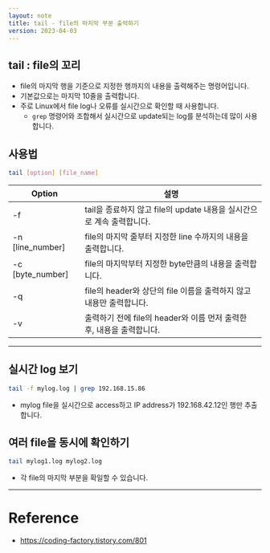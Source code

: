 ```yaml
---
layout: note
title: tail - file의 마지막 부분 출력하기
version: 2023-04-03
---
```





## tail : file의 꼬리

- file의 마지막 행을 기준으로 지정한 행까지의 내용을 출력해주는 명령어입니다.
- 기본값으로는 마지막 10줄을 출력합니다.
- 주로 Linux에서 file log나 오류를 실시간으로 확인할 때 사용합니다.
    - `grep` 명령어와 조합해서 실시간으로 update되는 log를 분석하는데 많이 사용합니다.


## 사용법

```sh
tail [option] [file_name]
```

| Option | 설명 |
| - | - |
| -f | tail을 종료하지 않고 file의 update 내용을 실시간으로 계속 출력합니다. |
| -n [line_number] | file의 마지막 줄부터 지정한 line 수까지의 내용을 출력합니다. |
| -c [byte_number] | file의 마지막부터 지정한 byte만큼의 내용을 출력합니다. |
| -q | file의 header와 상단의 file 이름을 출력하지 않고 내용만 출력합니다. |
| -v | 출력하기 전에 file의 header와 이름 먼저 출력한 후, 내용을 출력합니다. |




---




## 실시간 log 보기

```sh
tail -f mylog.log | grep 192.168.15.86
```
- mylog file을 실시간으로 access하고 IP address가 192.168.42.12인 행만 추출합니다.


## 여러 file을 동시에 확인하기

```sh
tail mylog1.log mylog2.log
```
- 각 file의 마지막 부분을 확일할 수 있습니다.




---




# Reference

- <https://coding-factory.tistory.com/801>
